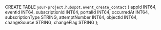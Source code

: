 CREATE TABLE `your-project.hubspot.event_create_contact` (
  appId             INT64,
  eventId           INT64,
  subscriptionId    INT64,
  portalId          INT64,
  occurredAt        INT64,
  subscriptionType  STRING,
  attemptNumber     INT64,
  objectId          INT64,
  changeSource      STRING,
  changeFlag        STRING
);
